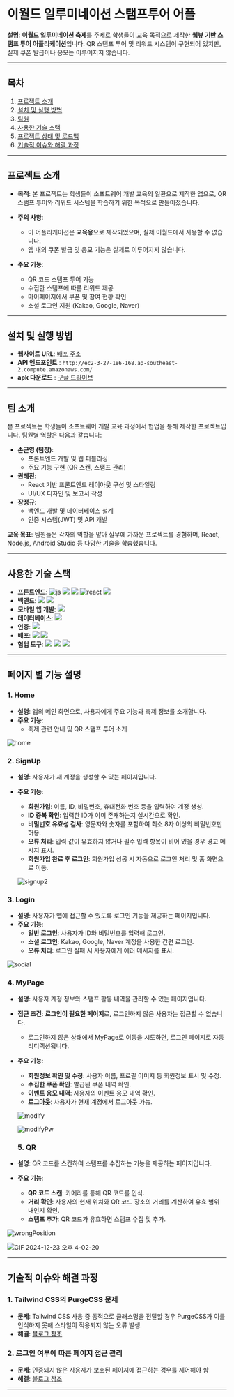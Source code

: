 # 이월드 일루미네이션 스탬프투어 어플

**설명**: **이월드 일루미네이션 축제**를 주제로 학생들이 교육 목적으로 제작한 **웹뷰 기반 스탬프 투어 어플리케이션**입니다. QR 스탬프 투어 및 리워드 시스템이 구현되어 있지만, 실제 쿠폰 발급이나 응모는 이루어지지 않습니다.

---

## 목차

1. [프로젝트 소개](#프로젝트-소개)
2. [설치 및 실행 방법](#설치-및-실행-방법)
3. [팀원](#팀원)
4. [사용한 기술 스택](#사용한-기술-스택)
5. [프로젝트 상태 및 로드맵](#프로젝트-상태-및-로드맵)
6. [기술적 이슈와 해결 과정](#기술적-이슈와-해결-과정)

---

## 프로젝트 소개

- **목적**: 본 프로젝트는 학생들이 소프트웨어 개발 교육의 일환으로 제작한 앱으로, QR 스탬프 투어와 리워드 시스템을 학습하기 위한 목적으로 만들어졌습니다.

- **주의 사항**:

  - 이 어플리케이션은 **교육용**으로 제작되었으며, 실제 이월드에서 사용할 수 없습니다.
  - 앱 내의 쿠폰 발급 및 응모 기능은 실제로 이루어지지 않습니다.

- **주요 기능**:
  - QR 코드 스탬프 투어 기능
  - 수집한 스탬프에 따른 리워드 제공
  - 마이페이지에서 쿠폰 및 참여 현황 확인
  - 소셜 로그인 지원 (Kakao, Google, Naver)

---

## 설치 및 실행 방법

- **웹사이트 URL**: [배포 주소](https://eworld-illumination.netlify.app/)
- **API 엔드포인트** : `http://ec2-3-27-186-168.ap-southeast-2.compute.amazonaws.com/`
- **apk 다운로드** : [구글 드라이브](https://drive.google.com/file/d/1xBuAAoPRxq81n1gziDNJxnDib_XMnWDu/view)

---

## 팀 소개

본 프로젝트는 학생들이 소프트웨어 개발 교육 과정에서 협업을 통해 제작한 프로젝트입니다. 팀원별 역할은 다음과 같습니다:

- **손근영 (팀장)**:
  - 프론트엔드 개발 및 웹 퍼블리싱
  - 주요 기능 구현 (QR 스캔, 스탬프 관리)
- **권혜진**:
  - React 기반 프론트엔드 레이아웃 구성 및 스타일링
  - UI/UX 디자인 및 보고서 작성
- **장정규**:
  - 백엔드 개발 및 데이터베이스 설계
  - 인증 시스템(JWT) 및 API 개발

**교육 목표**: 팀원들은 각자의 역할을 맡아 실무에 가까운 프로젝트를 경험하며, React, Node.js, Android Studio 등 다양한 기술을 학습했습니다.

---

## 사용한 기술 스택

- **프론트엔드**: ![js](https://img.shields.io/badge/JavaScript-F7DF1E?style=for-the-badge&logo=JavaScript&logoColor=white) ![](https://img.shields.io/badge/HTML5-E34F26?style=for-the-badge&logo=html5&logoColor=white) ![](https://img.shields.io/badge/CSS3-1572B6?style=for-the-badge&logo=css3&logoColor=white) ![react](https://img.shields.io/badge/React-20232A?style=for-the-badge&logo=react&logoColor=61DAFB) ![](https://img.shields.io/badge/Tailwind_CSS-38B2AC?style=for-the-badge&logo=tailwind-css&logoColor=white)
- **백엔드**: ![](https://img.shields.io/badge/Node.js-43853D?style=for-the-badge&logo=node.js&logoColor=white) ![](https://img.shields.io/badge/Express.js-404D59?style=for-the-badge) ![]()
- **모바일 앱 개발**: ![](https://img.shields.io/badge/Android_Studio-3DDC84?style=for-the-badge&logo=android-studio&logoColor=white)
- **데이터베이스**: ![](https://img.shields.io/badge/MySQL-00000F?style=for-the-badge&logo=mysql&logoColor=white)
- **인증**: ![](https://img.shields.io/badge/json%20web%20tokens-323330?style=for-the-badge&logo=json-web-tokens&logoColor=pink)
- **배포**: ![](https://img.shields.io/badge/Netlify-00C7B7?style=for-the-badge&logo=netlify&logoColor=white) ![](https://img.shields.io/badge/Amazon_AWS-232F3E?style=for-the-badge&logo=amazon-aws&logoColor=white)
- **협업 도구**: ![](https://img.shields.io/badge/GIT-E44C30?style=for-the-badge&logo=git&logoColor=white) ![](https://img.shields.io/badge/GitHub-100000?style=for-the-badge&logo=github&logoColor=white) ![](https://img.shields.io/badge/Notion-000000?style=for-the-badge&logo=notion&logoColor=white)

---

## 페이지 별 기능 설명

### 1. **Home**

- **설명**: 앱의 메인 화면으로, 사용자에게 주요 기능과 축제 정보를 소개합니다.
- **주요 기능**:
  - 축제 관련 안내 및 QR 스탬프 투어 소개

![home](https://github.com/user-attachments/assets/d44533bd-d26d-44a1-9f34-016172ef1110)

### 2. **SignUp**

- **설명**: 사용자가 새 계정을 생성할 수 있는 페이지입니다.
- **주요 기능**:

  - **회원가입**: 이름, ID, 비밀번호, 휴대전화 번호 등을 입력하여 계정 생성.
  - **ID 중복 확인**: 입력한 ID가 이미 존재하는지 실시간으로 확인.
  - **비밀번호 유효성 검사**: 영문자와 숫자를 포함하여 최소 8자 이상의 비밀번호만 허용.
  - **오류 처리**: 입력 값이 유효하지 않거나 필수 입력 항목이 비어 있을 경우 경고 메시지 표시.
  - **회원가입 완료 후 로그인**: 회원가입 성공 시 자동으로 로그인 처리 및 홈 화면으로 이동.

  ![signup2](https://github.com/user-attachments/assets/86f918f4-69f7-4f91-bad6-00af32a046c5)

### 3. **Login**

- **설명**: 사용자가 앱에 접근할 수 있도록 로그인 기능을 제공하는 페이지입니다.
- **주요 기능**:
  - **일반 로그인**: 사용자가 ID와 비밀번호를 입력해 로그인.
  - **소셜 로그인**: Kakao, Google, Naver 계정을 사용한 간편 로그인.
  - **오류 처리**: 로그인 실패 시 사용자에게 에러 메시지를 표시.

![social](https://github.com/user-attachments/assets/567afc4b-9294-4272-b381-f6466fd4d833)

### 4. **MyPage**

- **설명**: 사용자 계정 정보와 스탬프 활동 내역을 관리할 수 있는 페이지입니다.
- **접근 조건**: **로그인이 필요한 페이지**로, 로그인하지 않은 사용자는 접근할 수 없습니다.

  - 로그인하지 않은 상태에서 MyPage로 이동을 시도하면, 로그인 페이지로 자동 리디렉션됩니다.

- **주요 기능**:

  - **회원정보 확인 및 수정**: 사용자 이름, 프로필 이미지 등 회원정보 표시 및 수정.
  - **수집한 쿠폰 확인**: 발급된 쿠폰 내역 확인.
  - **이벤트 응모 내역**: 사용자의 이벤트 응모 내역 확인.
  - **로그아웃**: 사용자가 현재 계정에서 로그아웃 가능.

  ![modify](https://github.com/user-attachments/assets/f285d203-6293-4a1b-af36-28a5e6431977)

  ![modifyPw](https://github.com/user-attachments/assets/79fde302-f3d2-4fb4-832c-0fe2599a2f84)

  ### 5. **QR**

- **설명**: QR 코드를 스캔하여 스탬프를 수집하는 기능을 제공하는 페이지입니다.
- **주요 기능**:
  - **QR 코드 스캔**: 카메라를 통해 QR 코드를 인식.
  - **거리 확인**: 사용자의 현재 위치와 QR 코드 장소의 거리를 계산하여 유효 범위 내인지 확인.
  - **스탬프 추가**: QR 코드가 유효하면 스탬프 수집 및 추가.

![wrongPosition](https://github.com/user-attachments/assets/fecc7c22-dd94-4add-9c27-0705101f43f1)

![GIF 2024-12-23 오후 4-02-20](https://github.com/user-attachments/assets/a05cdc05-a838-469a-96cf-2ada2122e295)

---

## 기술적 이슈와 해결 과정

### 1. **Tailwind CSS의 PurgeCSS 문제**

- **문제**: Tailwind CSS 사용 중 동적으로 클래스명을 전달할 경우 PurgeCSS가 이를 인식하지 못해 스타일이 적용되지 않는 오류 발생.
- **해결**: [블로그 참조](https://velog.io/@llllll18/React-Tailwind-CSS-%EB%AC%B8%EC%A0%9C%ED%95%B4%EA%B2%B0-1-2revefvt)

### 2. 로그인 여부에 따른 페이지 접근 관리

- **문제**: 인증되지 않은 사용자가 보호된 페이지에 접근하는 경우를 제어해야 함
- **해결**: [블로그 참조](https://velog.io/@llllll18/React-Protected-Router%EB%A1%9C-%EB%A1%9C%EA%B7%B8%EC%9D%B8-%EC%97%AC%EB%B6%80%EC%97%90-%EB%94%B0%EB%A5%B8-%ED%8E%98%EC%9D%B4%EC%A7%80-%EC%A0%91%EA%B7%BC-%EA%B4%80%EB%A6%AC%ED%95%98%EA%B8%B0)

---
